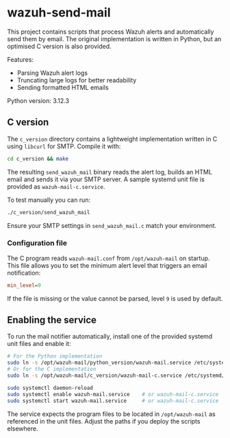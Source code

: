 # wazuh-send-mail
This project contains scripts that process Wazuh alerts and automatically send
them by email. The original implementation is written in Python, but an
optimised C version is also provided.

Features:
- Parsing Wazuh alert logs
- Truncating large logs for better readability
- Sending formatted HTML emails

Python version: 3.12.3

## C version
The `c_version` directory contains a lightweight implementation written in C
using `libcurl` for SMTP. Compile it with:

```bash
cd c_version && make
```

The resulting `send_wazuh_mail` binary reads the alert log, builds an HTML
email and sends it via your SMTP server. A sample systemd unit file is provided
as `wazuh-mail-c.service`.

To test manually you can run:

```bash
./c_version/send_wazuh_mail
```

Ensure your SMTP settings in `send_wazuh_mail.c` match your environment.

### Configuration file

The C program reads `wazuh-mail.conf` from `/opt/wazuh-mail` on startup.
This file allows you to set the minimum alert level that triggers an
email notification:

```ini
min_level=9
```

If the file is missing or the value cannot be parsed, level `9` is used
by default.

## Enabling the service

To run the mail notifier automatically, install one of the provided systemd
unit files and enable it:

```bash
# For the Python implementation
sudo ln -s /opt/wazuh-mail/python_version/wazuh-mail.service /etc/systemd/system/wazuh-mail.service
# Or for the C implementation
sudo ln -s /opt/wazuh-mail/c_version/wazuh-mail-c.service /etc/systemd/system/wazuh-mail-c.service

sudo systemctl daemon-reload
sudo systemctl enable wazuh-mail.service    # or wazuh-mail-c.service
sudo systemctl start wazuh-mail.service     # or wazuh-mail-c.service
```

The service expects the program files to be located in `/opt/wazuh-mail` as
referenced in the unit files. Adjust the paths if you deploy the scripts
elsewhere.
